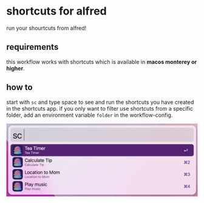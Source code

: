 # shortcuts for alfred

run your shourtcuts from alfred!

## requirements
this workflow works with shortcuts which is available in **macos monterey or higher**.

## how to
start with `sc` and type space to see and run the shortcuts you have created in the shortcuts app.
if you only want to filter use shortcuts from a specific folder, add an environment variable `folder` in the workflow-config.

![alfred-shortcupts](alfred-shortcuts.png)